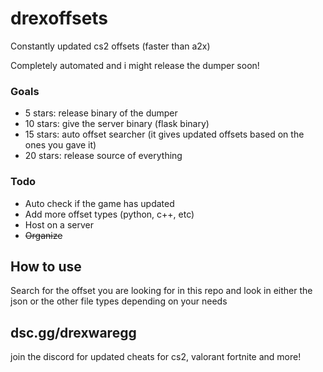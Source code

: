 # drexoffsets
Constantly updated cs2 offsets (faster than a2x)

Completely automated and i might release the dumper soon!
### Goals
- 5 stars: release binary of the dumper
- 10 stars: give the server binary (flask binary)
- 15 stars: auto offset searcher (it gives updated offsets based on the ones you gave it)
- 20 stars: release source of everything

### Todo
- Auto check if the game has updated
- Add more offset types (python, c++, etc)
- Host on a server
- ~~Organize~~


## How to use
Search for the offset you are looking for in this repo and look in either the json or the other file types depending on your needs


## dsc.gg/drexwaregg
join the discord for updated cheats for cs2, valorant fortnite and more!
